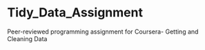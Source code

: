 # Tidy_Data_Assignment
Peer-reviewed programming assignment for Coursera- Getting and Cleaning Data 
